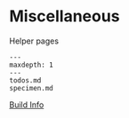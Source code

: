 # Miscellaneous

Helper pages

```{toctree}
---
maxdepth: 1
---
todos.md
specimen.md
```

[Build Info](https://notes.alperyazar.com/build.info.txt)
